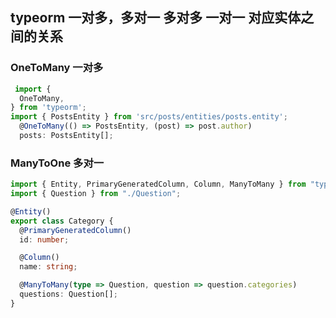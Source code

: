 ## typeorm 一对多，多对一 多对多 一对一 对应实体之间的关系

### OneToMany 一对多
``` ts
 import {
  OneToMany,
} from 'typeorm';
import { PostsEntity } from 'src/posts/entities/posts.entity';
  @OneToMany(() => PostsEntity, (post) => post.author)
  posts: PostsEntity[];
```

###  ManyToOne 多对一
``` ts
import { Entity, PrimaryGeneratedColumn, Column, ManyToMany } from "typeorm";
import { Question } from "./Question";

@Entity()
export class Category {
  @PrimaryGeneratedColumn()
  id: number;

  @Column()
  name: string;

  @ManyToMany(type => Question, question => question.categories)
  questions: Question[];
}
```